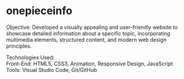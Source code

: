# onepieceinfo
Objective: Developed a visually appealing and user-friendly website to showcase detailed information about a specific topic, incorporating multimedia elements, structured content, and modern web design principles.

Technologies Used:
<br>
Front-End: HTML5, CSS3, Animation, Responsive Design, JavaScript
<br>
Tools: Visual Studio Code, Git/GitHub
